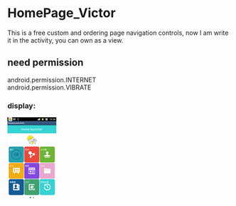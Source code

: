 HomePage_Victor
===============

This is a free custom and ordering page navigation controls, now I am write it in the activity, you can own as a view.


need permission
-----------------------------------
  android.permission.INTERNET    
  android.permission.VIBRATE
  
### display:
![Image text](https://github.com/victorLxry/HomePage_Victor/blob/master/01.png)
